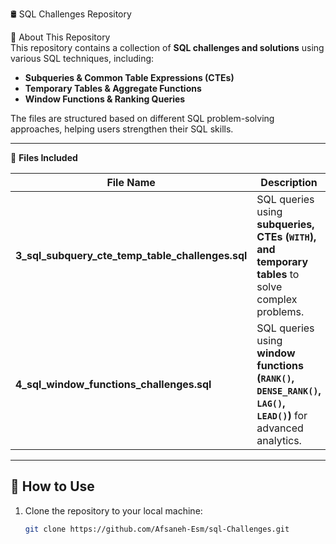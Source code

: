 🛢️ SQL Challenges Repository  

📖 About This Repository  
This repository contains a collection of **SQL challenges and solutions** using various SQL techniques, including:  
- **Subqueries & Common Table Expressions (CTEs)**  
- **Temporary Tables & Aggregate Functions**  
- **Window Functions & Ranking Queries**  

The files are structured based on different SQL problem-solving approaches, helping users strengthen their SQL skills.

---

📂 **Files Included**  

| File Name | Description |
|-----------|------------|
| **3_sql_subquery_cte_temp_table_challenges.sql** | SQL queries using **subqueries, CTEs (`WITH`), and temporary tables** to solve complex problems. |
| **4_sql_window_functions_challenges.sql** | SQL queries using **window functions (`RANK()`, `DENSE_RANK()`, `LAG()`, `LEAD()`)** for advanced analytics. |

---

## 🚀 **How to Use**  
1. Clone the repository to your local machine:
   ```sh
   git clone https://github.com/Afsaneh-Esm/sql-Challenges.git
